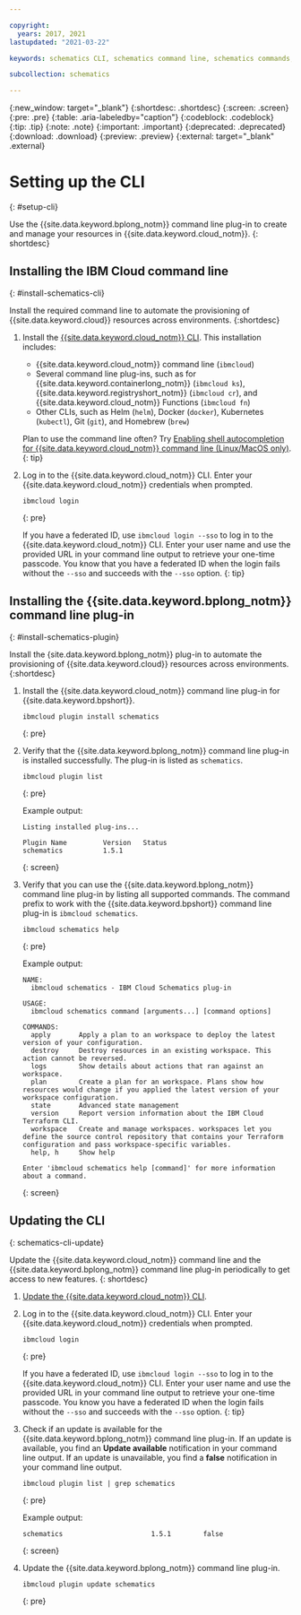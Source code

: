 ```yaml
---

copyright:
  years: 2017, 2021
lastupdated: "2021-03-22"

keywords: schematics CLI, schematics command line, schematics commands, terraform commands, terraform CLI, setting up schematics CLI, cli

subcollection: schematics

---
```

{:new_window: target="_blank"}
{:shortdesc: .shortdesc}
{:screen: .screen}
{:pre: .pre}
{:table: .aria-labeledby="caption"}
{:codeblock: .codeblock}
{:tip: .tip}
{:note: .note}
{:important: .important}
{:deprecated: .deprecated}
{:download: .download}
{:preview: .preview}
{:external: target="_blank" .external}

# Setting up the CLI 
{: #setup-cli}

Use the {{site.data.keyword.bplong_notm}} command line plug-in to create and manage your resources in {{site.data.keyword.cloud_notm}}. 
{: shortdesc}


## Installing the IBM Cloud command line
{: #install-schematics-cli}

Install the required command line to automate the provisioning of {{site.data.keyword.cloud}} resources across environments. 
{:shortdesc}

1. Install the [{{site.data.keyword.cloud_notm}} CLI](/docs/cli?topic=cli-getting-started). This installation includes: 
   -   {{site.data.keyword.cloud_notm}} command line (`ibmcloud`)
   -   Several command line plug-ins, such as for {{site.data.keyword.containerlong_notm}} (`ibmcloud ks`), {{site.data.keyword.registryshort_notm}} (`ibmcloud cr`), and {{site.data.keyword.cloud_notm}} Functions (`ibmcloud fn`)
   -   Other CLIs, such as Helm (`helm`), Docker (`docker`), Kubernetes (`kubectl`), Git (`git`), and Homebrew (`brew`)

   Plan to use the command line often? Try [Enabling shell autocompletion for {{site.data.keyword.cloud_notm}} command line (Linux/MacOS only)](/docs/cli?topic=cli-shell-autocomplete#shell-autocomplete-linux).
   {: tip}

2. Log in to the {{site.data.keyword.cloud_notm}} CLI. Enter your {{site.data.keyword.cloud_notm}} credentials when prompted.
   ```
   ibmcloud login
   ```
   {: pre}

   If you have a federated ID, use `ibmcloud login --sso` to log in to the {{site.data.keyword.cloud_notm}} CLI. Enter your user name and use the provided URL in your command line output to retrieve your one-time passcode. You know that you have a federated ID when the login fails without the `--sso` and succeeds with the `--sso` option.
   {: tip}

## Installing the {{site.data.keyword.bplong_notm}} command line plug-in
{: #install-schematics-plugin}

Install the {site.data.keyword.bplong_notm}} plug-in to automate the provisioning of {{site.data.keyword.cloud}} resources across environments. 
{:shortdesc}
    
1. Install the {{site.data.keyword.cloud_notm}} command line plug-in for {{site.data.keyword.bpshort}}.

   ```
   ibmcloud plugin install schematics
   ```
   {: pre}
    
2. Verify that the {{site.data.keyword.bplong_notm}} command line plug-in is installed successfully. The plug-in is listed as `schematics`.

   ```
   ibmcloud plugin list
   ```
   {: pre}

   Example output:

   ```
   Listing installed plug-ins...

   Plugin Name         Version   Status        
   schematics          1.5.1     
   ```
   {: screen}
    
3. Verify that you can use the {{site.data.keyword.bplong_notm}} command line plug-in by listing all supported commands. The command prefix to work with the {{site.data.keyword.bpshort}} command line plug-in is `ibmcloud schematics`. 
   ```
   ibmcloud schematics help
   ```
   {: pre}
    
   Example output: 
   ```
   NAME:
     ibmcloud schematics - IBM Cloud Schematics plug-in

   USAGE:
     ibmcloud schematics command [arguments...] [command options]

   COMMANDS:
     apply       Apply a plan to an workspace to deploy the latest version of your configuration.
     destroy     Destroy resources in an existing workspace. This action cannot be reversed.
     logs        Show details about actions that ran against an workspace.
     plan        Create a plan for an workspace. Plans show how resources would change if you applied the latest version of your workspace configuration.
     state       Advanced state management
     version     Report version information about the IBM Cloud Terraform CLI.
     workspace   Create and manage workspaces. workspaces let you define the source control repository that contains your Terraform configuration and pass workspace-specific variables.
     help, h     Show help

   Enter 'ibmcloud schematics help [command]' for more information about a command.
   ```
   {: screen}
   
## Updating the CLI
{: schematics-cli-update}

Update the {{site.data.keyword.cloud_notm}} command line and the {{site.data.keyword.bplong_notm}} command line plug-in periodically to get access to new features. 
{: shortdesc}

1.  [Update the {{site.data.keyword.cloud_notm}} CLI](/docs/cli?topic=cli-install-ibmcloud-cli#update-ibmcloud-cli). 

2. Log in to the {{site.data.keyword.cloud_notm}} CLI. Enter your {{site.data.keyword.cloud_notm}} credentials when prompted.

    ```
    ibmcloud login
    ```
    {: pre}

     If you have a federated ID, use `ibmcloud login --sso` to log in to the {{site.data.keyword.cloud_notm}} CLI. Enter your user name and use the provided URL in your command line output to retrieve your one-time passcode. You know you have a federated ID when the login fails without the `--sso` and succeeds with the `--sso` option.
     {: tip}

3. Check if an update is available for the {{site.data.keyword.bplong_notm}} command line plug-in. If an update is available, you find an **Update available** notification in your command line output. If an update is unavailable, you find a **false** notification in your command line output.
   ```
   ibmcloud plugin list | grep schematics
   ```
   {: pre}
   
   Example output: 

   ```
   schematics                      1.5.1        false
   ```
   {: screen}
   
4. Update the {{site.data.keyword.bplong_notm}} command line plug-in. 

   ```
   ibmcloud plugin update schematics
   ```
   {: pre}
